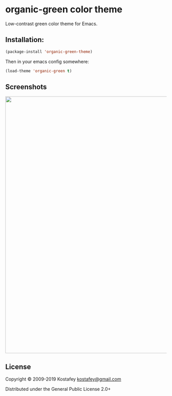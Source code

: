# organic-green color theme

Low-contrast green color theme for Emacs.

## Installation:

```lisp
(package-install 'organic-green-theme)
```

Then in your emacs config somewhere:

```lisp
(load-theme 'organic-green t)
```

## Screenshots

<img src="http://i.imgur.com/GXoUtD6.png" width="800" />

## License

Copyright © 2009-2019 Kostafey <kostafey@gmail.com>

Distributed under the General Public License 2.0+

